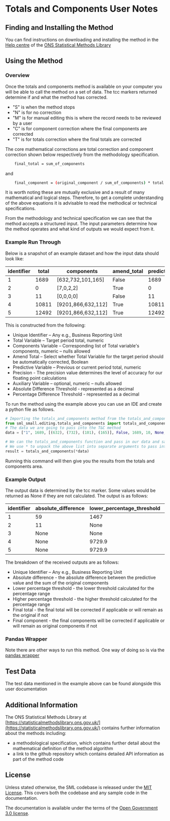 # Totals and Components User Notes

## Finding and Installing the Method
You can find instructions on downloading and installing the method in the [Help centre](https://statisticalmethodslibrary.ons.gov.uk/help-centre/index) of the [ONS Statistical Methods Library](https://statisticalmethodslibrary.ons.gov.uk)

## Using the Method

### Overview
Once the totals and components method is available on your computer you will be
able to call the method on a set of data. The tcc markers returned determine
if and what the method has corrected.

* "S" is when the method stops
* "N" is for no correction
* "M" is for manual editing this is where the record needs to be reviewed by a user
* "C" is for component correction where the final components are corrected
* "T" is for totals correction where the final totals are corrected

The core mathematical corrections are total correction and component correction shown below respectively from the methodology specification.

```bash
    final_total = sum_of_components
```

and 

```bash
    final_component = (original_component / sum_of_components) * total
```

It is worth noting these are mutually exclusive and a result of many mathematical and logical steps. Therefore, to get a complete understanding of the above equations it is advisable to read the methodical or technical specifications.

From the methodology and technical specification we can see that the method accepts a structured input.
The input parameters determine how the method operates and what kind of outputs we would expect from it.

### Example Run Through

Below is a snapshot of an example dataset and how the input data should
look like:

| identifier | total | components | amend_total | predictive | precision | auxiliary | absolute_difference_threshold | percentage_difference_threshold
| --- | --- | --- | --- | --- | --- | --- | --- | --- |
| 1 | 1689 | [632,732,101,165] | False | 1689 | 10 | None | 28 | 0.1 |
| 2 | 0 | [7,0,2,2] | True | 0 | 28 | None | 11 | None |
| 3 | 11 | [0,0,0,0] | False | 11 | 28 | None | 11 | None |
| 4 | 10811 | [9201,866,632,112] | True | 10811 | 28 | None | None | 0.1 |
| 5 | 12492 | [9201,866,632,112] | True | 12492 | 28 | None | None | 0.1 |

This is constructed from the following:

* Unique Identifier – Any e.g., Business Reporting Unit
* Total Variable – Target period total, numeric
* Components Variable – Corresponding list of Total variable's components,
 numeric – nulls allowed
* Amend Total – Select whether Total Variable for the target period should be
 automatically corrected, Boolean
* Predictive Variable – Previous or current period total, numeric
* Precision - The precision value determines the level of accuracy for our floating point calculations
* Auxiliary Variable – optional, numeric – nulls allowed
* Absolute Difference Threshold - represented as a decimal
* Percentage Difference Threshold - represented as a decimal

To run the method using the example above you can use an IDE and create a python file as follows.

```python
# Importing the totals_and_components method from the totals_and_components.py file
from sml_small.editing.totals_and_components import totals_and_components
# The data we are going to pass into the T&C method
data = ["1", 1689, [(632), (732), (101), (165)], False, 1689, 10, None, 28, 0.1]

# We can the totals_and_components function and pass in our data and save the return outputted by the T&C method in the variable result
# We use * to unpack the above list into separate arguments to pass into the T&C method
result = totals_and_components(*data)
```

Running this command will then give you the results from the totals and components area.

### Example Output

The output data is determined by the tcc marker. Some values would be returned as None if they are not calculated.
The output is as follows:

| identifier | absolute_difference | lower_percentage_threshold | upper_percentage_threshold | final_total | final_components | tcc_marker |
| --- | --- | --- | --- | --- | --- | --- |
| 1 | 59 | 1467 | 1793 | 1689 | [654.8760735,758.4957055,104.6558282,170.9723927] | C | <!-- Components have been corrected  -->
| 2 | 11 | None | None | 11 | [7,0,2,2] | "T" | <!-- Total value has been corrected -->
| 3 | None | None | None | 11 | [0,0,0,0] | "S" |  <!-- Method has stopped and no outputs returned -->
| 4 | None | 9729.9 | 11892.1 | 10811 | [9201,866,632,112] | "N" | <!-- No correction has been applied -->
| 5 | None | 9729.9 | 11892.1 | 12492 | [9201,866,632,112] | "M" | <!-- Manual editing is required -->

The breakdown of the received outputs are as follows:

* Unique Identifier – Any e.g., Business Reporting Unit
* Absolute difference - the absolute difference between the predictive value and the sum of the original components
* Lower percentage threshold - the lower threshold calculated for the percentage range
* Higher percentage threshold - the higher threshold calculated for the percentage range
* Final total - the final total will be corrected if applicable or will remain as the original if not
* Final component - the final components will be corrected if applicable or will remain as original components if not

### Pandas Wrapper

Note there are other ways to run this method. One way of doing so is via the [pandas wrapper](https://github.com/ONSdigital/sml-python-small/blob/main/sml_small/editing/totals_and_components)

## Test Data
The test data mentioned in the example above can be found alongside this user documentation

## Additional Information
The ONS Statistical Methods Library at [https://statisticalmethodslibrary.ons.gov.uk/](https://statisticalmethodslibrary.ons.gov.uk/) contains further information about the methods including:
- a methodological specification, which contains further detail about the mathematical definition of the method algorithm
- a link to the github repository which contains detailed API information as part of the method code

## License
Unless stated otherwise, the SML codebase is released under the [MIT License](https://github.com/ONSdigital/sml-python-small/blob/main/LICENSE). This covers both the codebase and any sample code in the documentation.

The documentation is available under the terms of the [Open Government 3.0 license](https://github.com/ONSdigital/sml-supporting-info/blob/main/LICENSE).
